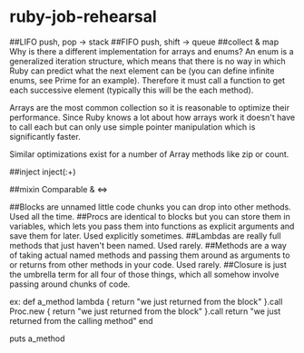 # ruby-job-rehearsal

##LIFO push, pop   -> stack
##FIFO push, shift -> queue
##collect & map 
Why is there a different implementation for arrays and enums? An enum is a generalized iteration structure, which means that there is no way in which Ruby can predict what the next element can be (you can define infinite enums, see Prime for an example). Therefore it must call a function to get each successive element (typically this will be the each method).

Arrays are the most common collection so it is reasonable to optimize their performance. Since Ruby knows a lot about how arrays work it doesn't have to call each but can only use simple pointer manipulation which is significantly faster.

Similar optimizations exist for a number of Array methods like zip or count.

##inject
inject(:+)

##mixin Comparable & <=>


##Blocks
are unnamed little code chunks you can drop into other methods. Used all the time.
##Procs
are identical to blocks but you can store them in variables, which lets you pass them into functions as explicit arguments and save them for later. Used explicitly sometimes.
##Lambdas
are really full methods that just haven't been named. Used rarely.
##Methods
are a way of taking actual named methods and passing them around as arguments to or returns from other methods in your code. Used rarely.
##Closure
is just the umbrella term for all four of those things, which all somehow involve passing around chunks of code.

ex:
def a_method
 lambda { return "we just returned from the block" }.call
 Proc.new { return "we just returned from the block" }.call
 return "we just returned from the calling method"
end

puts a_method
